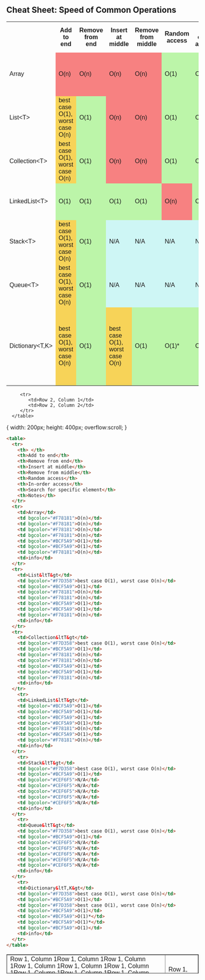 ## Cheat Sheet: Speed of Common Operations
<head>
<style>
table {
    font-family: arial, sans-serif;
    border-collapse: collapse;
    width: 100%;
}

td, th {
    border: 1px solid #dddddd;
    text-align: left;
    padding: 8px;
}

tr:nth-child(even) {
    background-color: #dddddd;
}
</style>
</head>
<body>
<table>
  <tr>
    <th> </th>
    <th>Add to end</th>
	<th>Remove from end</th>
	<th>Insert at middle</th>
	<th>Remove from middle</th>
	<th>Random access</th>
	<th>In-order access</th>
	<th>Search for specific element</th>
	<th>Notes</th>	
  </tr>
  <tr>
    <td>Array</td>
    <td bgcolor="#F78181">O(n)</td>
    <td bgcolor="#F78181">O(n)</td>
    <td bgcolor="#F78181">O(n)</td>
    <td bgcolor="#F78181">O(n)</td>
    <td bgcolor="#BCF5A9">O(1)</td>
    <td bgcolor="#BCF5A9">O(1)</td>
    <td bgcolor="#F78181">O(n)</td>
	<td>Most efficient use of memory; use in cases where data size is fixed.</td>
  </tr>
  <tr>
    <td>List&ltT&gt</td>
    <td bgcolor="#F7D358">best case O(1), worst case O(n)</td>
    <td bgcolor="#BCF5A9">O(1)</td>
    <td bgcolor="#F78181">O(n)</td>
    <td bgcolor="#F78181">O(n)</td>
    <td bgcolor="#BCF5A9">O(1)</td>
    <td bgcolor="#BCF5A9">O(1)</td>
    <td bgcolor="#F78181">O(n)</td>
	<td>Implementation is optimized 
for speed. In many cases, List 
will be the best choice.</td>
  </tr>
  <tr>
    <td>Collection&ltT&gt</td>
    <td bgcolor="#F7D358">best case O(1), worst case O(n)</td>
    <td bgcolor="#BCF5A9">O(1)</td>
    <td bgcolor="#F78181">O(n)</td>
    <td bgcolor="#F78181">O(n)</td>
    <td bgcolor="#BCF5A9">O(1)</td>
    <td bgcolor="#BCF5A9">O(1)</td>
    <td bgcolor="#F78181">O(n)</td>
	<td>List is a better choice, unless 
publicly exposed as API.</td>
  </tr>
    <tr>
    <td>LinkedList&ltT&gt</td>
    <td bgcolor="#BCF5A9">O(1)</td>
    <td bgcolor="#BCF5A9">O(1)</td>
    <td bgcolor="#BCF5A9">O(1)</td>
    <td bgcolor="#BCF5A9">O(1)</td>
    <td bgcolor="#F78181">O(n)</td>
    <td bgcolor="#BCF5A9">O(1)</td>
    <td bgcolor="#F78181">O(n)</td>
	<td>Many operations are fast, 
but watch out for cache 
coherency.</td>
  </tr>
    <tr>
    <td>Stack&ltT&gt</td>
    <td bgcolor="#F7D358">best case O(1), worst case O(n)</td>
    <td bgcolor="#BCF5A9">O(1)</td>
    <td bgcolor="#CEF6F5">N/A</td>
    <td bgcolor="#CEF6F5">N/A</td>
    <td bgcolor="#CEF6F5">N/A</td>
    <td bgcolor="#CEF6F5">N/A</td>
    <td bgcolor="#CEF6F5">N/A</td>
	<td>Shouldn't be selected for 
performance reasons, but 
algorithmic ones.</td>
  </tr>
    <tr>
    <td>Queue&ltT&gt</td>
    <td bgcolor="#F7D358">best case O(1), worst case O(n)</td>
    <td bgcolor="#BCF5A9">O(1)</td>
    <td bgcolor="#CEF6F5">N/A</td>
    <td bgcolor="#CEF6F5">N/A</td>
    <td bgcolor="#CEF6F5">N/A</td>
    <td bgcolor="#CEF6F5">N/A</td>
    <td bgcolor="#CEF6F5">N/A</td>
	<td>Shouldn't be selected for 
performance reasons, but 
algorithmic ones.</td>
  </tr>
    <tr>
    <td>Dictionary&ltT,K&gt</td>
    <td bgcolor="#F7D358">best case O(1), worst case O(n)</td>
    <td bgcolor="#BCF5A9">O(1)</td>
    <td bgcolor="#F7D358">best case O(1), worst case O(n)</td>
    <td bgcolor="#BCF5A9">O(1)</td>
    <td bgcolor="#BCF5A9">O(1)*</td>    
	<td bgcolor="#BCF5A9">O(1)*</td>    
	<td bgcolor="#BCF5A9">O(1)</td>
	<td>Although in-order access time 
is constant time, it is usually slower than other structures due to the over-head of looking up the key.</td>
  </tr>
</table>

</body>
</html>

<!DOCTYPE html>
<html>

   <head>
      <title>HTML Table Width/Height</title>
   </head>
	
   <body>
      <table border = "1" width = "400" height = "50" overflow = scroll>
         <tr>
            <td>Row 1, Column 1Row 1, Column 1Row 1, Column 1Row 1, Column 1Row 1, Column 1Row 1, Column 1Row 1, Column 1Row 1, Column 1Row 1, Column 1Row 1, Column 1Row 1, Column 1Row 1, Column 1Row 1, Column 1Row 1, Column 1</td>
            <td>Row 1, Column 2</td>
         </tr>
         
         <tr>
            <td>Row 2, Column 1</td>
            <td>Row 2, Column 2</td>
         </tr>
      </table>
   </body>
	
</html>

{
     width: 200px;
    height: 400px;
    overflow:scroll;
}
```HTML
<table>
  <tr>
    <th> </th>
    <th>Add to end</th>
	<th>Remove from end</th>
	<th>Insert at middle</th>
	<th>Remove from middle</th>
	<th>Random access</th>
	<th>In-order access</th>
	<th>Search for specific element</th>
	<th>Notes</th>	
  </tr>
  <tr>
    <td>Array</td>
    <td bgcolor="#F78181">O(n)</td>
    <td bgcolor="#F78181">O(n)</td>
    <td bgcolor="#F78181">O(n)</td>
    <td bgcolor="#F78181">O(n)</td>
    <td bgcolor="#BCF5A9">O(1)</td>
    <td bgcolor="#BCF5A9">O(1)</td>
    <td bgcolor="#F78181">O(n)</td>
	<td>info</td>
  </tr>
  <tr>
    <td>List&ltT&gt</td>
    <td bgcolor="#F7D358">best case O(1), worst case O(n)</td>
    <td bgcolor="#BCF5A9">O(1)</td>
    <td bgcolor="#F78181">O(n)</td>
    <td bgcolor="#F78181">O(n)</td>
    <td bgcolor="#BCF5A9">O(1)</td>
    <td bgcolor="#BCF5A9">O(1)</td>
    <td bgcolor="#F78181">O(n)</td>
	<td>info</td>
  </tr>
  <tr>
    <td>Collection&ltT&gt</td>
    <td bgcolor="#F7D358">best case O(1), worst case O(n)</td>
    <td bgcolor="#BCF5A9">O(1)</td>
    <td bgcolor="#F78181">O(n)</td>
    <td bgcolor="#F78181">O(n)</td>
    <td bgcolor="#BCF5A9">O(1)</td>
    <td bgcolor="#BCF5A9">O(1)</td>
    <td bgcolor="#F78181">O(n)</td>
	<td>info</td>
  </tr>
    <tr>
    <td>LinkedList&ltT&gt</td>
    <td bgcolor="#BCF5A9">O(1)</td>
    <td bgcolor="#BCF5A9">O(1)</td>
    <td bgcolor="#BCF5A9">O(1)</td>
    <td bgcolor="#BCF5A9">O(1)</td>
    <td bgcolor="#F78181">O(n)</td>
    <td bgcolor="#BCF5A9">O(1)</td>
    <td bgcolor="#F78181">O(n)</td>
	<td>info</td>
  </tr>
    <tr>
    <td>Stack&ltT&gt</td>
    <td bgcolor="#F7D358">best case O(1), worst case O(n)</td>
    <td bgcolor="#BCF5A9">O(1)</td>
    <td bgcolor="#CEF6F5">N/A</td>
    <td bgcolor="#CEF6F5">N/A</td>
    <td bgcolor="#CEF6F5">N/A</td>
    <td bgcolor="#CEF6F5">N/A</td>
    <td bgcolor="#CEF6F5">N/A</td>
	<td>info</td>
  </tr>
    <tr>
    <td>Queue&ltT&gt</td>
    <td bgcolor="#F7D358">best case O(1), worst case O(n)</td>
    <td bgcolor="#BCF5A9">O(1)</td>
    <td bgcolor="#CEF6F5">N/A</td>
    <td bgcolor="#CEF6F5">N/A</td>
    <td bgcolor="#CEF6F5">N/A</td>
    <td bgcolor="#CEF6F5">N/A</td>
    <td bgcolor="#CEF6F5">N/A</td>
	<td>info</td>
  </tr>
    <tr>
    <td>Dictionary&ltT,K&gt</td>
    <td bgcolor="#F7D358">best case O(1), worst case O(n)</td>
    <td bgcolor="#BCF5A9">O(1)</td>
    <td bgcolor="#F7D358">best case O(1), worst case O(n)</td>
    <td bgcolor="#BCF5A9">O(1)</td>
    <td bgcolor="#BCF5A9">O(1)*</td>    
	<td bgcolor="#BCF5A9">O(1)*</td>    
	<td bgcolor="#BCF5A9">O(1)</td>
	<td>info</td>
  </tr>
</table>
```